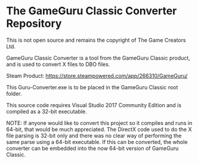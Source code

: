 # The GameGuru Classic Converter Repository

This is not open source and remains the copyright of The Game Creators Ltd.

GameGuru Classic Converter is a tool from the GameGuru Classic product, and is used to convert X files to DBO files. 

Steam Product: https://store.steampowered.com/app/266310/GameGuru/

This Guru-Converter.exe is to be placed in the GameGuru Classic root folder.

This source code requires Visual Studio 2017 Community Edition and is compiled as a 32-bit executable.

NOTE: If anyone would like to convert this project so it compiles and runs in 64-bit, that would be much appreciated. The DirectX code used to do the X file parsing is 32-bit only and there was no clear way of performing the same parse using a 64-bit executable. If this can be converted, the whole converter can be embedded into the now 64-bit version of GameGuru Classic.
